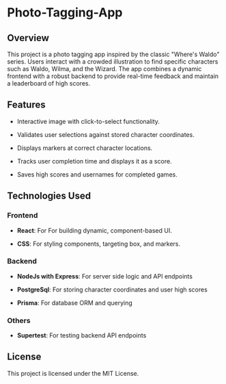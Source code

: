 # Photo-Tagging-App 

## Overview
This project is a photo tagging app inspired by the classic "Where's Waldo" series. Users interact with a crowded illustration to find specific characters such as Waldo, Wilma, and the Wizard. The app combines a dynamic frontend with a robust backend to provide real-time feedback and maintain a leaderboard of high scores.

## Features
- Interactive image with click-to-select functionality.

- Validates user selections against stored character coordinates.

- Displays markers at correct character locations.

- Tracks user completion time and displays it as a score.

- Saves high scores and usernames for completed games.

## Technologies Used

### Frontend

- **React**: For For building dynamic, component-based UI.

- **CSS**: For styling components, targeting box, and markers.

### Backend

- **NodeJs with Express**: For server side logic and API endpoints

- **PostgreSql**: For storing character coordinates and user high scores

- **Prisma**: For database ORM and querying 

### Others

- **Supertest**: For testing backend API endpoints

## License
This project is licensed under the MIT License.
